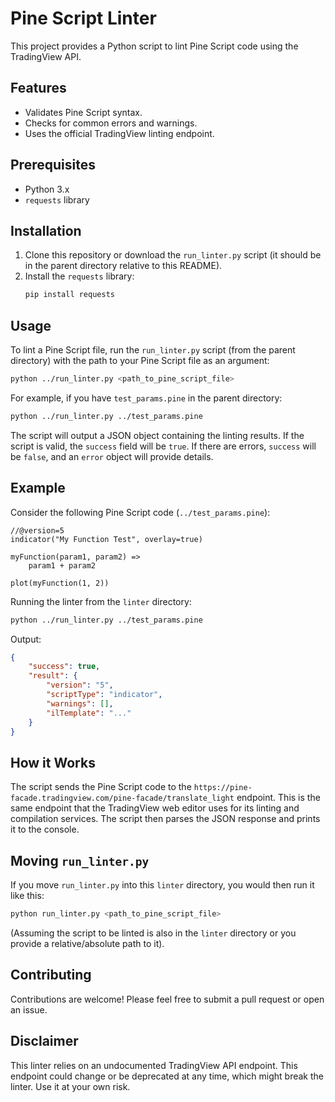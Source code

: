 # Pine Script Linter

This project provides a Python script to lint Pine Script code using the TradingView API.

## Features

*   Validates Pine Script syntax.
*   Checks for common errors and warnings.
*   Uses the official TradingView linting endpoint.

## Prerequisites

*   Python 3.x
*   `requests` library

## Installation

1.  Clone this repository or download the `run_linter.py` script (it should be in the parent directory relative to this README).
2.  Install the `requests` library:
    ```bash
    pip install requests
    ```

## Usage

To lint a Pine Script file, run the `run_linter.py` script (from the parent directory) with the path to your Pine Script file as an argument:

```bash
python ../run_linter.py <path_to_pine_script_file>
```

For example, if you have `test_params.pine` in the parent directory:

```bash
python ../run_linter.py ../test_params.pine
```

The script will output a JSON object containing the linting results. If the script is valid, the `success` field will be `true`. If there are errors, `success` will be `false`, and an `error` object will provide details.

## Example

Consider the following Pine Script code (`../test_params.pine`):

```pinescript
//@version=5
indicator("My Function Test", overlay=true)

myFunction(param1, param2) =>
    param1 + param2

plot(myFunction(1, 2))
```

Running the linter from the `linter` directory:

```bash
python ../run_linter.py ../test_params.pine
```

Output:

```json
{
    "success": true,
    "result": {
        "version": "5",
        "scriptType": "indicator",
        "warnings": [],
        "ilTemplate": "..."
    }
}
```

## How it Works

The script sends the Pine Script code to the `https://pine-facade.tradingview.com/pine-facade/translate_light` endpoint. This is the same endpoint that the TradingView web editor uses for its linting and compilation services. The script then parses the JSON response and prints it to the console.

## Moving `run_linter.py`

If you move `run_linter.py` into this `linter` directory, you would then run it like this:

```bash
python run_linter.py <path_to_pine_script_file>
```
(Assuming the script to be linted is also in the `linter` directory or you provide a relative/absolute path to it).

## Contributing

Contributions are welcome! Please feel free to submit a pull request or open an issue.

## Disclaimer

This linter relies on an undocumented TradingView API endpoint. This endpoint could change or be deprecated at any time, which might break the linter. Use it at your own risk.
